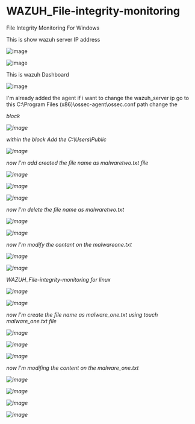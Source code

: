 # WAZUH_File-integrity-monitoring

File Integrity Monitoring For Windows

This is show wazuh server IP address 

![image](https://github.com/user-attachments/assets/206b6ea9-4130-4b35-91cc-616171cb5b79)

![image](https://github.com/user-attachments/assets/9d6c1bf0-99a0-4f18-925e-a8fc307aecff)


This is wazuh Dashboard


![image](https://github.com/user-attachments/assets/694bdcbe-fa02-4e91-8630-bf0fd92f6e70)


I'm already added the agent if i want to change the wazuh_server ip go to this  C:\Program Files (x86)\ossec-agent\ossec.conf path change the <address> block


![image](https://github.com/user-attachments/assets/610dc7bb-91c7-41c8-a12a-0bcbae98b77c)


within the <syscheck> block Add the  <directories realtime="yes" whodata="yes" report_changes="yes" >C:\Users\Public</directories> 


![image](https://github.com/user-attachments/assets/56fc7e21-8161-400e-bf05-492e5fc991b1)


now I'm add created the file name as malwaretwo.txt file


![image](https://github.com/user-attachments/assets/f19758a0-7001-4464-91b7-5a2ee42fe4f3)

![image](https://github.com/user-attachments/assets/258fed1b-a709-44c6-8b7a-e9b5d87e61ea)

![image](https://github.com/user-attachments/assets/5d6420ac-1c76-4c9d-b6d0-22aefbaa3ba5)


now I'm delete the file name as malwaretwo.txt


![image](https://github.com/user-attachments/assets/14e3f8e9-89a4-4ef8-bafd-f3926d8fb64c)


![image](https://github.com/user-attachments/assets/db7fd9f8-773b-4144-a970-b6010a89184f)


now I'm modify the contant on the malwareone.txt


![image](https://github.com/user-attachments/assets/79f373f4-b3b3-4fd6-9ade-6d6395c5f102)

![image](https://github.com/user-attachments/assets/84487142-abf0-42d3-8889-077e2db17ca3)






WAZUH_File-integrity-monitoring for linux



![image](https://github.com/user-attachments/assets/1c040297-25ba-433b-afa2-d70172a9fc40)



![image](https://github.com/user-attachments/assets/a4fe1384-01c2-457d-a400-40e69cb7f72e)



now I'm create the file name as malware_one.txt using touch malware_one.txt file



![image](https://github.com/user-attachments/assets/621c3658-18a1-4829-a23d-47ff273edc5b)



![image](https://github.com/user-attachments/assets/dff3bdaa-3329-48db-ae73-50eb1c081f14)



![image](https://github.com/user-attachments/assets/d42d8ecb-e49a-4fd0-9dc3-7ca61a930c6a)



now I'm modifing the content on the malware_one.txt



![image](https://github.com/user-attachments/assets/1b63ec51-7931-451f-a4a0-0263fed22ddb)



![image](https://github.com/user-attachments/assets/7a33c1b1-04d9-4978-ac54-074dc1d32cfd)



![image](https://github.com/user-attachments/assets/1de2494c-cf17-43f9-b8ac-74c29fcee4cb)



![image](https://github.com/user-attachments/assets/0dd59f4b-1deb-48e3-84a4-46fec41fc6fc)






